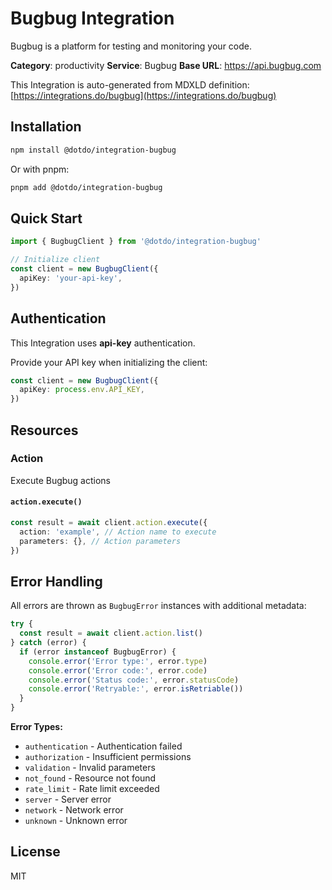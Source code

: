 # Bugbug Integration

Bugbug is a platform for testing and monitoring your code.

**Category**: productivity
**Service**: Bugbug
**Base URL**: https://api.bugbug.com

This Integration is auto-generated from MDXLD definition: [https://integrations.do/bugbug](https://integrations.do/bugbug)

## Installation

```bash
npm install @dotdo/integration-bugbug
```

Or with pnpm:

```bash
pnpm add @dotdo/integration-bugbug
```

## Quick Start

```typescript
import { BugbugClient } from '@dotdo/integration-bugbug'

// Initialize client
const client = new BugbugClient({
  apiKey: 'your-api-key',
})
```

## Authentication

This Integration uses **api-key** authentication.

Provide your API key when initializing the client:

```typescript
const client = new BugbugClient({
  apiKey: process.env.API_KEY,
})
```

## Resources

### Action

Execute Bugbug actions

#### `action.execute()`

```typescript
const result = await client.action.execute({
  action: 'example', // Action name to execute
  parameters: {}, // Action parameters
})
```

## Error Handling

All errors are thrown as `BugbugError` instances with additional metadata:

```typescript
try {
  const result = await client.action.list()
} catch (error) {
  if (error instanceof BugbugError) {
    console.error('Error type:', error.type)
    console.error('Error code:', error.code)
    console.error('Status code:', error.statusCode)
    console.error('Retryable:', error.isRetriable())
  }
}
```

**Error Types:**

- `authentication` - Authentication failed
- `authorization` - Insufficient permissions
- `validation` - Invalid parameters
- `not_found` - Resource not found
- `rate_limit` - Rate limit exceeded
- `server` - Server error
- `network` - Network error
- `unknown` - Unknown error

## License

MIT
